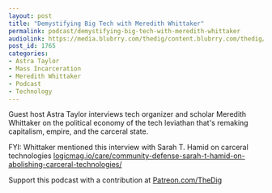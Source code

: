```yaml
---
layout: post
title: "Demystifying Big Tech with Meredith Whittaker"
permalink: podcast/demystifying-big-tech-with-meredith-whittaker
audiolink: https://media.blubrry.com/thedig/content.blubrry.com/thedig/The_Dig-EP_273-Whittaker.mp3
post_id: 1765
categories: 
- Astra Taylor
- Mass Incarceration
- Meredith Whittaker
- Podcast
- Technology
---
```


Guest host Astra Taylor interviews tech organizer and scholar Meredith Whittaker on the political economy of the tech leviathan that's remaking capitalism, empire, and the carceral state. 

FYI: Whittaker mentioned this interview with Sarah T. Hamid on carceral technologies 
[logicmag.io/care/community-defense-sarah-t-hamid-on-abolishing-carceral-technologies/](http://logicmag.io/care/community-defense-sarah-t-hamid-on-abolishing-carceral-technologies/)

Support this podcast with a contribution at 
[Patreon.com/TheDig](http://Patreon.com/TheDig)